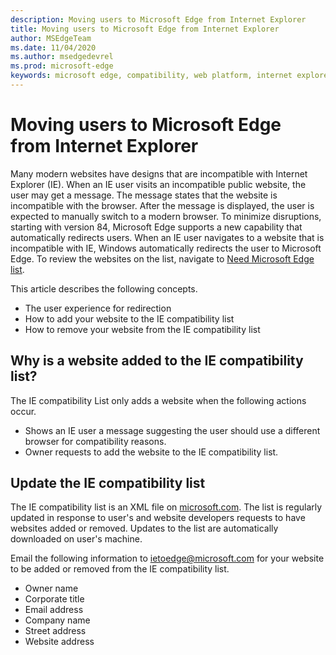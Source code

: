 ```yaml
---
description: Moving users to Microsoft Edge from Internet Explorer 
title: Moving users to Microsoft Edge from Internet Explorer
author: MSEdgeTeam
ms.date: 11/04/2020
ms.author: msedgedevrel
ms.prod: microsoft-edge
keywords: microsoft edge, compatibility, web platform, internet explorer
---
```

# Moving users to Microsoft Edge from Internet Explorer 

Many modern websites have designs that are incompatible with Internet Explorer \(IE\).  When an IE user visits an incompatible public website, the user may get a message.  The message states that the website is incompatible with the browser.  After the message is displayed, the user is expected to manually switch to a modern browser.  To minimize disruptions, starting with version 84, Microsoft Edge supports a new capability that automatically redirects users.  When an IE user navigates to a website that is incompatible with IE, Windows automatically redirects the user to Microsoft Edge.  To review the websites on the list, navigate to [Need Microsoft Edge list][MicrosoftEdgeNeededgeV1].

This article describes the following concepts.  

*   The user experience for redirection  
*   How to add your website to the IE compatibility list  
*   How to remove your website from the IE compatibility list  
    
## Why is a website added to the IE compatibility list?  

The IE compatibility List only adds a website when the following actions occur.  

*   Shows an IE user a message suggesting the user should use a different browser for compatibility reasons.  
*   Owner requests to add the website to the IE compatibility list.  
    
## Update the IE compatibility list  

The IE compatibility list is an XML file on [microsoft.com][MicrosoftOfficialHome].  The list is regularly updated in response to user's and website developers requests to have websites added or removed.  Updates to the list are automatically downloaded on user's machine.  

Email the following information to [ietoedge@microsoft.com][MailtoMicrosoftIetoedge] for your website to be added or removed from the IE compatibility list.    

*   Owner name  
*   Corporate title  
*   Email address  
*   Company name  
*   Street address  
*   Website address  
<!--  *   Telephone number  -->  
<!--  *   Target platform \(desktop, phone, Xbox\)  -->  
    
<!-- links -->  

[MailtoMicrosoftIetoedge]: mailto:ietoedge@microsoft.com "Send an email to ietoedge@microsoft.com"  

[MicrosoftOfficialHome]: https://www.microsoft.com "Microsoft Official Home"  

[MicrosoftEdgeNeededgeV1]:  https://edge.microsoft.com/neededge/v1 "Need Microsoft Edge list v1 xml | Microsoft Edge"  
